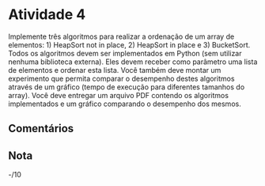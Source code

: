 # Atividade 4

Implemente três algoritmos para realizar a ordenação de um array de elementos: 1) HeapSort not in place, 2) HeapSort in place e 3) BucketSort. Todos os algoritmos devem ser implementados em Python (sem utilizar nenhuma biblioteca externa). Eles devem receber como parâmetro uma lista de elementos e ordenar esta lista. Você também deve montar um experimento que permita comparar o desempenho destes algoritmos através de um gráfico (tempo de execução para diferentes tamanhos do array). Você deve entregar um arquivo PDF contendo os algoritmos implementados e um gráfico comparando o desempenho dos mesmos.

## Comentários

## Nota

-/10
